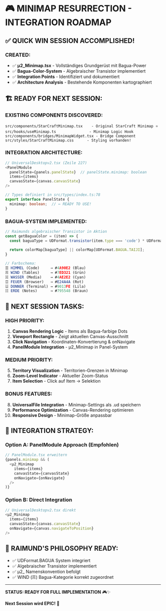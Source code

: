 # 🎮 MINIMAP RESURRECTION - INTEGRATION ROADMAP

## ✅ QUICK WIN SESSION ACCOMPLISHED!

### CREATED:
- ✅ **µ2_Minimap.tsx** - Vollständiges Grundgerüst mit Bagua-Power
- ✅ **Bagua-Color-System** - Algebraischer Transistor implementiert  
- ✅ **Integration Points** - Identifiziert und dokumentiert
- ✅ **Architecture Analysis** - Bestehende Komponenten kartographiert

## 🏗️ READY FOR NEXT SESSION:

### EXISTING COMPONENTS DISCOVERED:
```
src/components/StarCraftMinimap.tsx    - Original StarCraft Minimap ⭐
src/hooks/useMinimap.ts               - Minimap Logic Hook
src/components/bridges/MinimapWidget.tsx - Bridge Component
src/styles/StarCraftMinimap.css      - Styling vorhanden!
```

### INTEGRATION ARCHITECTURE:
```typescript
// UniversalDesktopv2.tsx (Zeile 227)
<PanelModule 
  panelState={panels.panelState}  // panelState.minimap: boolean
  items={items}
  canvasState={canvas.canvasState}
/>

// Types definiert in src/types/index.ts:78
export interface PanelState {
  minimap: boolean;  // ← READY TO USE!
}
```

### BAGUA-SYSTEM IMPLEMENTED:
```typescript
// Raimunds algebraischer Transistor in Aktion
const getBaguaColor = (item) => {
  const baguaType = UDFormat.transistor(item.type === 'code') * UDFormat.BAGUA.HIMMEL + ...
  
  return colorMap[baguaType] || colorMap[UDFormat.BAGUA.TAIJI];
}

// Farbschema:
☰ HIMMEL (Code)     → #4A90E2 (Blau)
☴ WIND (Tables)     → #7ED321 (Grün)  
☵ WASSER (Media)    → #4AE2E2 (Cyan)
☲ FEUER (Browser)   → #E24A4A (Rot)
☳ DONNER (Terminal) → #9013FE (Lila)
☷ ERDE (Notes)      → #795548 (Braun)
```

## 🚀 NEXT SESSION TASKS:

### HIGH PRIORITY:
1. **Canvas Rendering Logic** - Items als Bagua-farbige Dots
2. **Viewport Rectangle** - Zeigt aktuellen Canvas-Ausschnitt  
3. **Click Navigation** - Koordinaten-Konvertierung & onNavigate
4. **PanelModule Integration** - µ2_Minimap in Panel-System

### MEDIUM PRIORITY:
5. **Territory Visualization** - Territorien-Grenzen in Minimap
6. **Zoom-Level Indicator** - Aktueller Zoom-Status
7. **Item Selection** - Click auf Item → Selektion

### BONUS FEATURES:
8. **UniversalFile Integration** - Minimap-Settings als .ud speichern
9. **Performance Optimization** - Canvas-Rendering optimieren
10. **Responsive Design** - Minimap-Größe anpassbar

## 🎯 INTEGRATION STRATEGY:

### Option A: PanelModule Approach (Empfohlen)
```typescript
// PanelModule.tsx erweitern
{panels.minimap && (
  <µ2_Minimap 
    items={items}
    canvasState={canvasState}
    onNavigate={onNavigate}
  />
)}
```

### Option B: Direct Integration
```typescript  
// UniversalDesktopv2.tsx direkt
<µ2_Minimap 
  items={items}
  canvasState={canvas.canvasState}
  onNavigate={canvas.navigateToPosition}
/>
```

## 🌌 RAIMUND'S PHILOSOPHY READY:
- ✅ UDFormat.BAGUA System integriert
- ✅ Algebraischer Transistor implementiert  
- ✅ µ2_ Namenskonvention befolgt
- ✅ WIND (☴) Bagua-Kategorie korrekt zugeordnet

---
**STATUS: READY FOR FULL IMPLEMENTATION** 🎮✨

**Next Session wird EPIC!** 💪